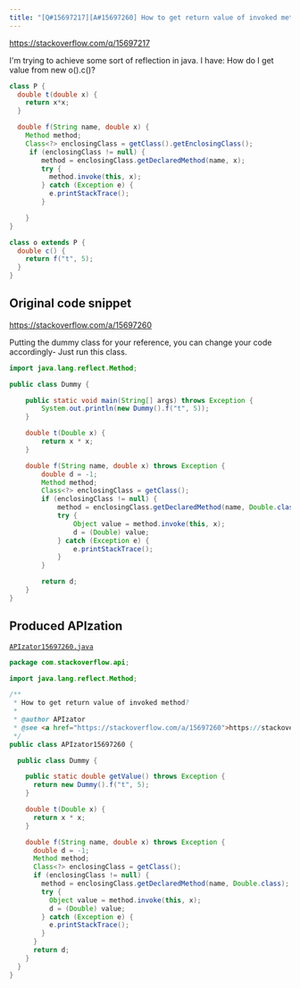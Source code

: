 ```yaml
---
title: "[Q#15697217][A#15697260] How to get return value of invoked method?"
---
```


https://stackoverflow.com/q/15697217

I'm trying to achieve some sort of reflection in java. 
I have:
How do I get value from new o().c()?


```java
class P {
  double t(double x) {
    return x*x;
  }

  double f(String name, double x) {
    Method method;
    Class<?> enclosingClass = getClass().getEnclosingClass();
     if (enclosingClass != null) {
        method = enclosingClass.getDeclaredMethod(name, x);
        try {
          method.invoke(this, x);
        } catch (Exception e) {
          e.printStackTrace();
        }

    }
}

class o extends P {
  double c() { 
    return f("t", 5);
  }
}
```


## Original code snippet

https://stackoverflow.com/a/15697260

Putting the dummy class for your reference, you can change your code accordingly-
Just run this class.

```java
import java.lang.reflect.Method;

public class Dummy {

    public static void main(String[] args) throws Exception {
        System.out.println(new Dummy().f("t", 5));
    }

    double t(Double x) {
        return x * x;
    }

    double f(String name, double x) throws Exception {
        double d = -1;
        Method method;
        Class<?> enclosingClass = getClass();
        if (enclosingClass != null) {
            method = enclosingClass.getDeclaredMethod(name, Double.class);
            try {
                Object value = method.invoke(this, x);
                d = (Double) value;
            } catch (Exception e) {
                e.printStackTrace();
            }
        }

        return d;
    }
}
```

## Produced APIzation

[`APIzator15697260.java`](/data/search/java/APIzator15697260.java)

```java
package com.stackoverflow.api;

import java.lang.reflect.Method;

/**
 * How to get return value of invoked method?
 *
 * @author APIzator
 * @see <a href="https://stackoverflow.com/a/15697260">https://stackoverflow.com/a/15697260</a>
 */
public class APIzator15697260 {

  public class Dummy {

    public static double getValue() throws Exception {
      return new Dummy().f("t", 5);
    }

    double t(Double x) {
      return x * x;
    }

    double f(String name, double x) throws Exception {
      double d = -1;
      Method method;
      Class<?> enclosingClass = getClass();
      if (enclosingClass != null) {
        method = enclosingClass.getDeclaredMethod(name, Double.class);
        try {
          Object value = method.invoke(this, x);
          d = (Double) value;
        } catch (Exception e) {
          e.printStackTrace();
        }
      }
      return d;
    }
  }
}
```
